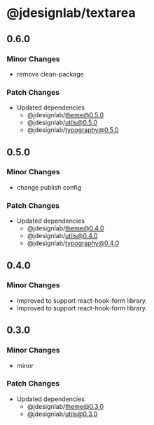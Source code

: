 # @jdesignlab/textarea

## 0.6.0

### Minor Changes

- remove clean-package

### Patch Changes

- Updated dependencies
  - @jdesignlab/theme@0.5.0
  - @jdesignlab/utils@0.5.0
  - @jdesignlab/typography@0.5.0

## 0.5.0

### Minor Changes

- change publish config

### Patch Changes

- Updated dependencies
  - @jdesignlab/theme@0.4.0
  - @jdesignlab/utils@0.4.0
  - @jdesignlab/typography@0.4.0

## 0.4.0

### Minor Changes

- Improved to support react-hook-form library.
- Improved to support react-hook-form library.

## 0.3.0

### Minor Changes

- minor

### Patch Changes

- Updated dependencies
  - @jdesignlab/theme@0.3.0
  - @jdesignlab/utils@0.3.0
